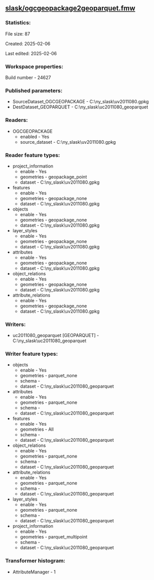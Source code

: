 ﻿## [slask/ogcgeopackage2geoparquet.fmw](https://github.com/kicki58/kix_working_dir/blob/master/slask/ogcgeopackage2geoparquet.fmw)

### Statistics:
File size: 87

Created: 2025-02-06

Last edited: 2025-02-06


### Workspace properties:
Build number    - 24627

### Published parameters:
*  SourceDataset_OGCGEOPACKAGE    -   C:\ny_slask\uv2011080.gpkg
*  DestDataset_GEOPARQUET    -   C:\ny_slask\uc2011080_geoparquet

### Readers:
*  OGCGEOPACKAGE
    * enabled    -  Yes
    * source_dataset    -   C:\ny_slask\uv2011080.gpkg

### Reader feature types:
*  project_information
    * enable - Yes
    * geometries - geopackage_point
    * dataset - C:\ny_slask\uv2011080.gpkg
*  features
    * enable - Yes
    * geometries - geopackage_none
    * dataset - C:\ny_slask\uv2011080.gpkg
*  objects
    * enable - Yes
    * geometries - geopackage_none
    * dataset - C:\ny_slask\uv2011080.gpkg
*  layer_styles
    * enable - Yes
    * geometries - geopackage_none
    * dataset - C:\ny_slask\uv2011080.gpkg
*  attributes
    * enable - Yes
    * geometries - geopackage_none
    * dataset - C:\ny_slask\uv2011080.gpkg
*  object_relations
    * enable - Yes
    * geometries - geopackage_none
    * dataset - C:\ny_slask\uv2011080.gpkg
*  attribute_relations
    * enable - Yes
    * geometries - geopackage_none
    * dataset - C:\ny_slask\uv2011080.gpkg


### Writers:
*  uc2011080_geoparquet [GEOPARQUET]    -   C:\ny_slask\uc2011080_geoparquet

### Writer feature types:
*  objects
    * enable - Yes
    * geometries - parquet_none
    * schema - 
    * dataset - C:\ny_slask\uc2011080_geoparquet
*  attributes
    * enable - Yes
    * geometries - parquet_none
    * schema - 
    * dataset - C:\ny_slask\uc2011080_geoparquet
*  features
    * enable - Yes
    * geometries - All
    * schema - 
    * dataset - C:\ny_slask\uc2011080_geoparquet
*  object_relations
    * enable - Yes
    * geometries - parquet_none
    * schema - 
    * dataset - C:\ny_slask\uc2011080_geoparquet
*  attribute_relations
    * enable - Yes
    * geometries - parquet_none
    * schema - 
    * dataset - C:\ny_slask\uc2011080_geoparquet
*  layer_styles
    * enable - Yes
    * geometries - parquet_none
    * schema - 
    * dataset - C:\ny_slask\uc2011080_geoparquet
*  project_information
    * enable - Yes
    * geometries - parquet_multipoint
    * schema - 
    * dataset - C:\ny_slask\uc2011080_geoparquet

### Transformer histogram:
*  AttributeManager    -   1

